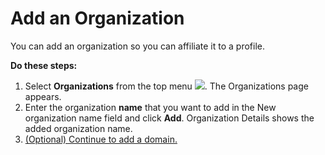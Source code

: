 # Add an Organization

You can add an organization so you can affiliate it to a profile. 

**Do these steps:**

1. Select **Organizations** from the top menu ![](../.gitbook/assets/7409271.png). The Organizations page appears.
2. Enter the organization **name** that you want to add in the New organization name field and click **Add**. Organization Details shows the added organization name.
3. [\(Optional\) Continue to add a domain.](add-or-delete-domains.md)

